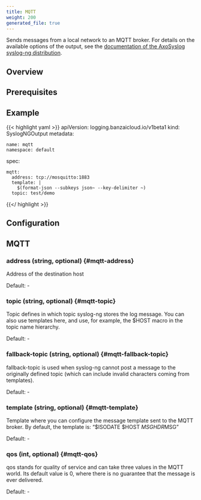 ```yaml
---
title: MQTT
weight: 200
generated_file: true
---
```


Sends messages from a local network to an MQTT broker. For details on the available options of the output, see the [documentation of the AxoSyslog syslog-ng distribution](https://axoflow.com/docs/axosyslog-core/chapter-destinations/destination-mqtt-intro/).


## Overview

 ## Prerequisites

 ## Example

 {{< highlight yaml >}}
 apiVersion: logging.banzaicloud.io/v1beta1
 kind: SyslogNGOutput
 metadata:

	name: mqtt
	namespace: default

 spec:

	mqtt:
	  address: tcp://mosquitto:1883
	  template: |
	    $(format-json --subkeys json~ --key-delimiter ~)
	  topic: test/demo

 {{</ highlight >}}

## Configuration
## MQTT

### address (string, optional) {#mqtt-address}

Address of the destination host 

Default: -

### topic (string, optional) {#mqtt-topic}

Topic defines in which topic syslog-ng stores the log message. You can also use templates here, and use, for example, the $HOST macro in the topic name hierarchy. 

Default: -

### fallback-topic (string, optional) {#mqtt-fallback-topic}

fallback-topic is used when syslog-ng cannot post a message to the originally defined topic (which can include invalid characters coming from templates). 

Default: -

### template (string, optional) {#mqtt-template}

Template where you can configure the message template sent to the MQTT broker. By default, the template is: “$ISODATE $HOST $MSGHDR$MSG” 

Default: -

### qos (int, optional) {#mqtt-qos}

qos stands for quality of service and can take three values in the MQTT world. Its default value is 0, where there is no guarantee that the message is ever delivered. 

Default: -



